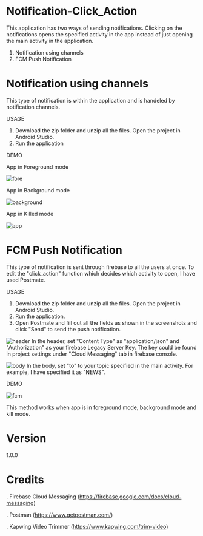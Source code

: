 # Notification-Click_Action

This application has two ways of sending notifications. Clicking on the notifications opens the specified activity in the app instead of just opening the main activity in the application. 

1. Notification using channels
2. FCM Push Notification

# Notification using channels
This type of notification is within the application and is handeled by notification channels.

USAGE
1. Download the zip folder and unzip all the files. Open the project in Android Studio.
2. Run the application

DEMO

App in Foreground mode

![fore](https://user-images.githubusercontent.com/24483619/59982426-0b2c6480-95c7-11e9-91c0-2e42ef7b433c.gif)

App in Background mode

![background](https://user-images.githubusercontent.com/24483619/59982271-56914380-95c4-11e9-9e9f-ec53cccfd8f8.gif)

App in Killed mode

![app](https://user-images.githubusercontent.com/24483619/59982388-63169b80-95c6-11e9-9ae6-806ffaff93b4.gif)

# FCM Push Notification

This type of notification is sent through firebase to all the users at once. To edit the "click_action" function which decides which activity to open, I have used Postmate.

USAGE
1. Download the zip folder and unzip all the files. Open the project in Android Studio.
2. Run the application.
3. Open Postmate and fill out all the fields as shown in the screenshots and click "Send" to send the push notification.

![header](https://user-images.githubusercontent.com/24483619/59982520-804c6980-95c8-11e9-922f-eb85bfa16390.png)
In the header, set "Content Type" as "application/json" and "Authorization" as your firebase Legacy Server Key. The key could be found in project settings under "Cloud Messaging" tab in firebase console.

![body](https://user-images.githubusercontent.com/24483619/59982496-3f545500-95c8-11e9-862d-f8e102dc98b4.png)
In the body, set "to" to your topic specified in the main activity. For example, I have specified it as "NEWS".

DEMO

![fcm](https://user-images.githubusercontent.com/24483619/59982638-5dbb5000-95ca-11e9-9621-4ab62d202dfd.gif)

This method works when app is in foreground mode, background mode and kill mode.

# Version

1.0.0

# Credits
. Firebase Cloud Messaging (https://firebase.google.com/docs/cloud-messaging)

. Postman (https://www.getpostman.com/)

. Kapwing Video Trimmer (https://www.kapwing.com/trim-video)
